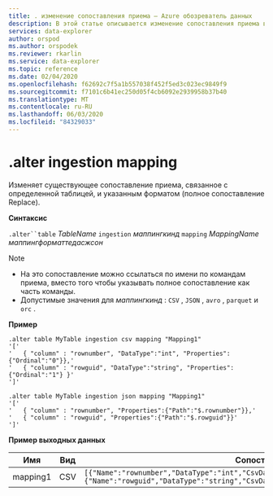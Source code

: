 ```yaml
---
title: . изменение сопоставления приема — Azure обозреватель данных
description: В этой статье описывается изменение сопоставления приема в Azure обозреватель данных.
services: data-explorer
author: orspod
ms.author: orspodek
ms.reviewer: rkarlin
ms.service: data-explorer
ms.topic: reference
ms.date: 02/04/2020
ms.openlocfilehash: f62692c7f5a1b557038f452f5ed3c023ec9849f9
ms.sourcegitcommit: f7101c6b41ec250d05f4cb6092e2939958b37b40
ms.translationtype: MT
ms.contentlocale: ru-RU
ms.lasthandoff: 06/03/2020
ms.locfileid: "84329033"
---
```

# <a name="alter-ingestion-mapping"></a>.alter ingestion mapping

Изменяет существующее сопоставление приема, связанное с определенной таблицей, и указанным форматом (полное сопоставление Replace).

**Синтаксис**

`.alter``table` *TableName* `ingestion` *маппингкинд* `mapping` *MappingName* *маппингформаттедасжсон*

> [!NOTE]
> * На это сопоставление можно ссылаться по имени по командам приема, вместо того чтобы указывать полное сопоставление как часть команды.
> * Допустимые значения для _маппингкинд_ : `CSV` , `JSON` , `avro` , `parquet` и `orc` .

**Пример** 
 
```kusto
.alter table MyTable ingestion csv mapping "Mapping1"
'['
'   { "column" : "rownumber", "DataType":"int", "Properties":{"Ordinal":"0"}},'
'   { "column" : "rowguid", "DataType":"string", "Properties":{"Ordinal":"1"} }'
']'

.alter table MyTable ingestion json mapping "Mapping1"
'['
'   { "column" : "rownumber", "Properties":{"Path":"$.rownumber"}},'
'   { "column" : "rowguid", "Properties":{"Path":"$.rowguid"}}'
']'
```

**Пример выходных данных**

| Имя     | Вид | Сопоставление                                                                                                                                                                          |
|----------|------|----------------------------------------------------------------------------------------------------------------------------------------------------------------------------------|
| mapping1 | CSV  | `[{"Name":"rownumber","DataType":"int","CsvDataType":null,"Ordinal":0,"ConstValue":null},{"Name":"rowguid","DataType":"string","CsvDataType":null,"Ordinal":1,"ConstValue":null}]` |
